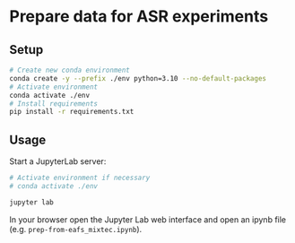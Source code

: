 # Prepare data for ASR experiments

## Setup

```bash
# Create new conda environment
conda create -y --prefix ./env python=3.10 --no-default-packages
# Activate environment
conda activate ./env
# Install requirements
pip install -r requirements.txt
```

## Usage

Start a JupyterLab server:

```bash
# Activate environment if necessary
# conda activate ./env

jupyter lab
```

In your browser open the Jupyter Lab web interface and open an ipynb file (e.g. `prep-from-eafs_mixtec.ipynb`).
